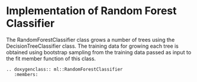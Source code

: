 # Implementation of Random Forest Classifier

The RandomForestClassifier class grows a number of trees using the DecisionTreeClassifier class. The training data for growing each tree is obtained using bootstrap sampling from the training data passed as input to the fit member function of this class.

```{eval-rst}
.. doxygenclass:: ml::RandomForestClassifier
   :members:

```
